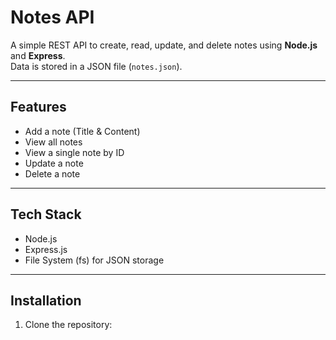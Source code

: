 # Notes API

A simple REST API to create, read, update, and delete notes using **Node.js** and **Express**.  
Data is stored in a JSON file (`notes.json`).

---

## **Features**

- Add a note (Title & Content)  
- View all notes  
- View a single note by ID  
- Update a note  
- Delete a note  

---

## **Tech Stack**

- Node.js  
- Express.js  
- File System (fs) for JSON storage  

---

## **Installation**

1. Clone the repository:

```bash


